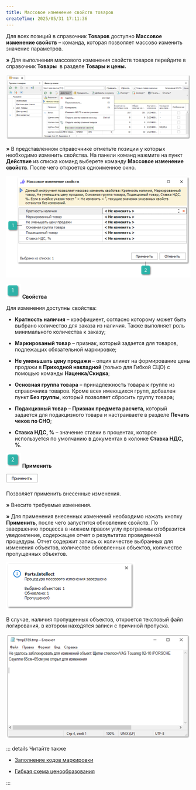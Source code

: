 ```yaml
---
title: Массовое изменение свойств товаров
createTime: 2025/05/31 17:11:36
---
```

Для всех позиций в справочник **Товаров** доступно **Массовое изменение свойств** – команда, которая позволяет массово изменить значение параметров.

**»** Для выполнения массового изменения свойств товаров перейдите в справочник **Товары**  в разделе **Товары и цены.**

![](../../../assets/work/two/268.png)

**»** В представленном справочнике отметьте позиции у которых необходимо изменить свойства. На панели команд нажмите на пункт **Действие** из списка команд выберете команду **Массовое изменение свойств**. После чего откроется одноименное окно.

![](../../../assets/work/two/269.png)

![](../../../assets/work/two/006.png) **Свойства**

Для изменения доступны свойства:

- **Кратность наличия** – коэффициент, согласно которому может быть выбрано количество для заказа из наличия. Также выполняет роль минимального количества к заказу;

- **Маркированый товар** – признак, который задается для товаров, подлежащих обязательной маркировке;

- **Не уменьшать цену продажи** – опция влияет на формирование цены продажи в **Приходной накладной** (только для Гибкой СЦО) с помощью команды **Наценка/Скидка**;

- **Основная группа товара** – принадлежность товара к группе из справочника товаров. Кроме всех имеющихся групп, добавлен пункт **Без группы**, который позволяет сбросить группу товара;

- **Подакцизный товар** – **Признак предмета расчета**, который задается для подакцизного товара и настраиваете в разделе **Печать чеков по СНО**;

- **Ставка НДС, %** – значение ставки в процентах, которое используется по умолчанию в документах в колонке **Ставка НДС, %**.

![](../../../assets/work/two/008.png) **Применить**

![](../../../assets/work/two/270.png)

Позволяет применить внесенные изменения.

**»** Внесите требуемые изменения. 

**»** Для применения внесенных изменений необходимо нажать кнопку **Применить**, после чего запустится обновление свойств. По завершению процесса в нижнем правом углу программы отобразится уведомление, содержащее отчет о результатах проведенной процедуры. Отчет содержит запись о: количестве выбранных для изменения объектов, количестве обновленных объектов, количестве пропущенных объектов.

![](../../../assets/work/two/271.png)

В случае, наличия пропущенных объектов, откроется текстовый файл логирования, в котором находятся записи с причиной пропуска.

![](../../../assets/work/two/272.png)

::: details Читайте также

- [Заполнение кодов маркировки](../../zakazy/vydacha/zapolnenie_kodov_markirovki.md)

- [Гибкая схема ценообразования](../../svoe_nalichie/osobennosti_formirovaniya/gibkaya_skhema_tsenoobrazovaniya.md)

:::